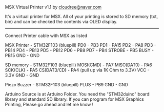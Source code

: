 MSX Virtual Printer v1.1
by cloudree@naver.com

It's a virtual printer for MSX.
All of your printing is stored to SD memory (txt, bin) and can be checked the contents via OLED display.

-------

Connect Printer cable with MSX as listed

MSX Printer - STM32F103 (bluepill)
PD0 - PB3
PD1 - PA15
PD2 - PA8
PD3 - PB14
PD4 - PB13
PD5 - PB12
PD6 - PB8
PD7 - PB4
STROBE - PB5
BUSY - PB15
GND - GND

SD memory - STM32F103 (bluepill)
MOSI(CMD) - PA7
MISO(DAT0) - PA6
SCK(CLK) - PA5
CS(DAT3/CD) - PA4 (pull up via 1K Ohm to 3.3V)
VCC - 3.3V
GND - GND

Piezo Buzzer - STM32F103 (bluepill)
PLUS - PB9
GND - GND

Arduino Source is at Arduino Folder. 
You need the "STM32duino" board library and standard SD library.
If you can program for MSX Graphics Printing, Please go ahead and let me know !
